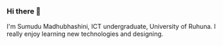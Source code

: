 ### Hi there 👋
I'm Sumudu Madhubhashini, ICT undergraduate, University of Ruhuna. I really enjoy learning new technologies and designing.
<!--
**sumudu16uor/sumudu16uor** is a ✨ _special_ ✨ repository because its `README.md` (this file) appears on your GitHub profile.

Here are some ideas to get you started:

- 🔭 I’m currently working on my final year research.
- 🌱 I’m currently learning data mining, quality assurance, .net and React.
- 👯 I’m looking forward to working as a QA Engineer.
- 🤔 I’m looking for help with ...
- 💬 Ask me about ...
- 📫 How to reach me: ...
- 😄 Pronouns: ...
- ⚡ Fun fact: I love to travel chess and listen music.
-->
